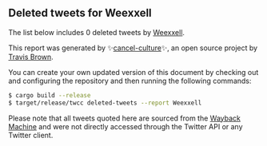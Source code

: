 ## Deleted tweets for Weexxell

The list below includes 0 deleted tweets by
[Weexxell](https://twitter.com/Weexxell).



This report was generated by ✨[cancel-culture](https://github.com/travisbrown/cancel-culture)✨,
an open source project by [Travis Brown](https://twitter.com/travisbrown).

You can create your own updated version of this document by checking out and configuring the
repository and then running the following commands:

```bash
$ cargo build --release
$ target/release/twcc deleted-tweets --report Weexxell
```

Please note that all tweets quoted here are sourced from the
[Wayback Machine](https://web.archive.org) and were not directly accessed through the Twitter API or
any Twitter client.

